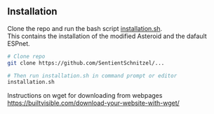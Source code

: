 
## Installation
Clone the repo and run the bash script [installation.sh](./reproduce_project/installation.sh). \
This contains the installation of the modified Asteroid and the dafault ESPnet.
```bash
# Clone repo
git clone https://github.com/SentientSchnitzel/...

# Then run installation.sh in command prompt or editor
installation.sh
```


Instructions on wget for downloading from webpages \
https://builtvisible.com/download-your-website-with-wget/
